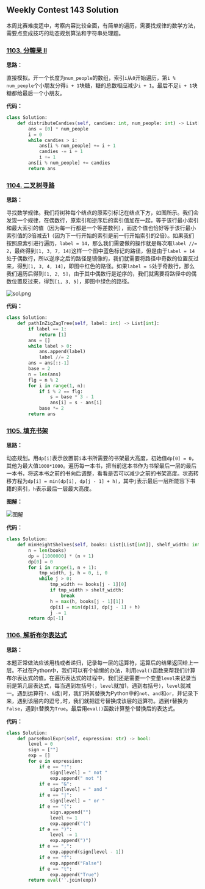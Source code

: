 ## Weekly Contest 143 Solution

本周比赛难度适中，考察内容比较全面，有简单的遍历，需要找规律的数学方法，需要点变成技巧的动态规划算法和字符串处理题。

### [1103. 分糖果 II](https://leetcode-cn.com/contest/weekly-contest-143/problems/distribute-candies-to-people/)

**思路：**

直接模拟。开一个长度为`num_people`的数组，索引`i`从`0`开始遍历，第`i % num_people`个小朋友分得`i + 1`块糖，糖的总数相应减少`i + 1`。最后不足`i + 1`块糖都给最后一个小朋友。

**代码：**

```python
class Solution:
    def distributeCandies(self, candies: int, num_people: int) -> List[int]:
        ans = [0] * num_people
        i = 0
        while candies > i:
            ans[i % num_people] += i + 1
            candies -= i + 1
            i += 1
        ans[i % num_people] += candies
        return ans
```

### [1104. 二叉树寻路](https://leetcode-cn.com/contest/weekly-contest-143/problems/path-in-zigzag-labelled-binary-tree/)

**思路：**

寻找数学规律。我们将树种每个结点的原索引标记在结点下方，如图所示。我们会发现一个规律，在偶数行，原索引和逆序后的索引值加在一起，等于该行最小索引和最大索引的值（因为每一行都是一个等差数列），而这个值也恰好等于该行最小索引值的3倍减去1（因为下一行开始的索引是前一行开始索引的2倍）。如果我们按照原索引进行遍历，`label = 14`，那么我们需要做的操作就是每次取`label //= 2`，最终得到`[1, 3, 7, 14]`这样一个图中蓝色标记的路径，但是由于`label = 14`处于偶数行，所以逆序之后的路径是镜像的，我们就需要将路径中奇数的位置反过来，得到`[1, 3, 4, 14]`，即图中红色的路径。如果`label = 5`处于奇数行，那么我们遍历后得到`[1, 2, 5]`，由于其中偶数行是逆序的，我们就需要将路径中的偶数位置反过来，得到`[1, 3, 5]`，即图中绿色的路径。

![sol.png](https://pic.leetcode-cn.com/90a8db9885f824601ecb86b93f2ea5eaac36c8a80a678b3d589ff23b3a742d2d-sol.png)

**代码：**

```python
class Solution:
    def pathInZigZagTree(self, label: int) -> List[int]:
        if label == 1:
            return [1]
        ans = []
        while label > 0:
            ans.append(label)
            label //= 2
        ans = ans[::-1]
        base = 2
        n = len(ans)
        flg = n % 2
        for i in range(1, n):
            if i % 2 == flg:
                s = base * 3 - 1
                ans[i] = s - ans[i]
            base *= 2
        return ans
```

### [1105. 填充书架](https://leetcode-cn.com/contest/weekly-contest-143/problems/filling-bookcase-shelves/)

**思路：**

动态规划。用`dp[i]`表示放置前`i`本书所需要的书架最大高度，初始值`dp[0] = 0`，其他为最大值`1000*1000`。遍历每一本书，把当前这本书作为书架最后一层的最后一本书，将这本书之前的书向后调整，看看是否可以减少之前的书架高度。状态转移方程为`dp[i] = min(dp[i], dp[j - 1] + h)`，其中`j`表示最后一层所能容下书籍的索引，`h`表示最后一层最大高度。

**图解：**

![图解](http://qiniu.wenyuetech.cn/1105-1.gif)

**代码：**

```python
class Solution:
    def minHeightShelves(self, books: List[List[int]], shelf_width: int) -> int:
        n = len(books)
        dp = [1000000] * (n + 1)
        dp[0] = 0
        for i in range(1, n + 1):
            tmp_width, j, h = 0, i, 0
            while j > 0:
                tmp_width += books[j - 1][0]
                if tmp_width > shelf_width:
                    break
                h = max(h, books[j - 1][1])
                dp[i] = min(dp[i], dp[j - 1] + h)
                j -= 1
        return dp[-1]
```

### [1106. 解析布尔表达式](https://leetcode-cn.com/contest/weekly-contest-143/problems/parsing-a-boolean-expression/)

**思路：**

本题正常做法应该用栈或者递归，记录每一层的运算符，运算后的结果返回给上一层。不过在Python中，我们可以有个偷懒的办法，利用`eval()`函数来帮我们计算布尔表达式的值。在遍历表达式的过程中，我们还是需要一个变量`level`来记录当前是第几层表达式，每当遇到左括号`(`，`level`就加1，遇到右括号`)`，`level`就减一。遇到运算符`!`、`&`或`|`时，我们将其替换为Python中的`not`、`and`和`or`，并记录下来，遇到该层内的逗号`,`时，我们就把逗号替换成该层的运算符。遇到`f`替换为`False`，遇到`t`替换为`True`。最后用`eval()`函数计算整个替换后的表达式。

**代码：**

```python
class Solution:
    def parseBoolExpr(self, expression: str) -> bool:
        level = 0
        sign = [""]
        exp = []
        for e in expression:
            if e == "!":
                sign[level] = " not "
                exp.append(" not ")
            if e == "&":
                sign[level] = " and "
            if e == "|":
                sign[level] = " or "
            if e == "(":
                sign.append("")
                level += 1
                exp.append("(")
            if e == ")":
                level -= 1
                exp.append(")")
            if e == ",":
                exp.append(sign[level - 1])
            if e == "f":
                exp.append("False")
            if e == "t":
                exp.append("True")
        return eval(''.join(exp))
```
